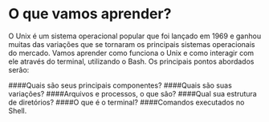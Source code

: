 # O que vamos aprender?
O Unix é um sistema operacional popular que foi lançado em 1969 e ganhou muitas das variações que se tornaram os principais sistemas operacionais do mercado. Vamos aprender como funciona o Unix e como interagir com ele através do terminal, utilizando o Bash.
Os principais pontos abordados serão:

####Quais são seus principais componentes?
####Quais são suas variações?
####Arquivos e processos, o que são?
####Qual sua estrutura de diretórios?
####O que é o terminal?
####Comandos executados no Shell.
